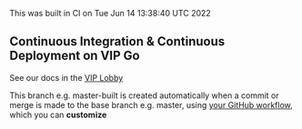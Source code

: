 This was built in CI on Tue Jun 14 13:38:40 UTC 2022


## Continuous Integration & Continuous Deployment on VIP Go

See our docs in the [VIP Lobby](https://vip.wordpress.com/documentation/automated-build-and-deploy-on-vip-go/)


This branch e.g. master-built is created automatically when 
a commit or merge is made to the base branch e.g. master, using [your GitHub workflow](../.github/workflows/ci.yml), which you can **customize**
